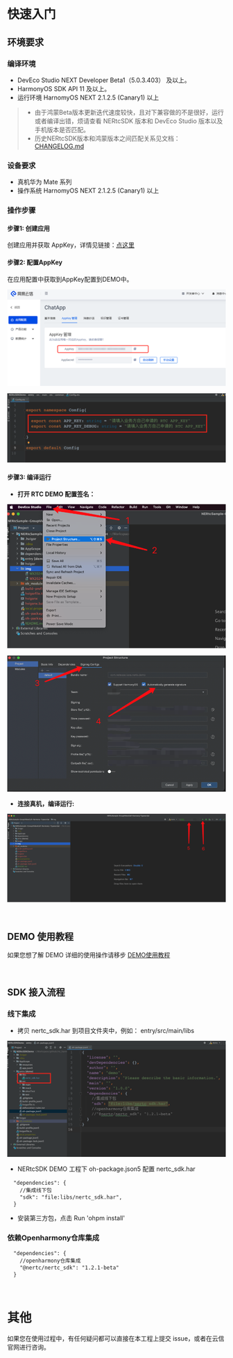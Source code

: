 # 快速入门

## 环境要求

### 编译环境
- DevEco Studio NEXT Developer Beta1（5.0.3.403） 及以上。
- HarmonyOS SDK API 11 及以上。
- 运行环境 HarnomyOS NEXT 2.1.2.5 (Canary1) 以上

>- 由于鸿蒙Beta版本更新迭代速度较快，且对下兼容做的不是很好，运行或者编译出错，烦请查看 NERtcSDK 版本和 DevEco Studio 版本以及手机版本是否匹配。
>- 历史NERtcSDK版本和鸿蒙版本之间匹配关系见文档：[CHANGELOG.md](./document/CHANGELOG.md) 

### 设备要求
- 真机华为 Mate 系列
- 操作系统 HarnomyOS NEXT 2.1.2.5 (Canary1) 以上


### 操作步骤

#### 步骤1: 创建应用
创建应用并获取 AppKey，详情见链接：[点这里](https://doc.yunxin.163.com/console/docs/TIzMDE4NTA?platform=console)

#### 步骤2: 配置AppKey

在应用配置中获取到AppKey配置到DEMO中。

![WX20240222-101914.png](./image/WX20240222-101914.png)

![WX20240222-102042.png](./image/WX20240222-102042.png)


#### 步骤3: 编译运行

- **打开 RTC DEMO 配置签名：**

![WX20240222-102536.png](./image/WX20240222-102536.png)

![WX20240222-102735.png](./image/WX20240222-102735.png)

- **连接真机，编译运行:**

![WX20240222-102948.png](./image/WX20240222-102948.png)


<br>

## DEMO 使用教程

如果您想了解 DEMO 详细的使用操作请移步 [DEMO使用教程](./document/DEMOUSEAGE.md)


<br>

## SDK 接入流程

### 线下集成

- 拷贝 nertc_sdk.har 到项目文件夹中，例如： entry/src/main/libs

![copy_har_libs.png](./image/copy_har_libs.png)

- NERtcSDK DEMO 工程下 oh-package.json5 配置 nertc_sdk.har
```json5
  "dependencies": {
    //集成线下包
    "sdk": "file:libs/nertc_sdk.har",
  }
```
- 安装第三方包，点击 Run 'ohpm install'

### 依赖Openharmony仓库集成

```json5
  "dependencies": {
    //openharmony仓库集成
    "@nertc/nertc_sdk": "1.2.1-beta"
  }
```

<br>

# 其他

如果您在使用过程中，有任何疑问都可以直接在本工程上提交 issue，或者在云信官网进行咨询。





















